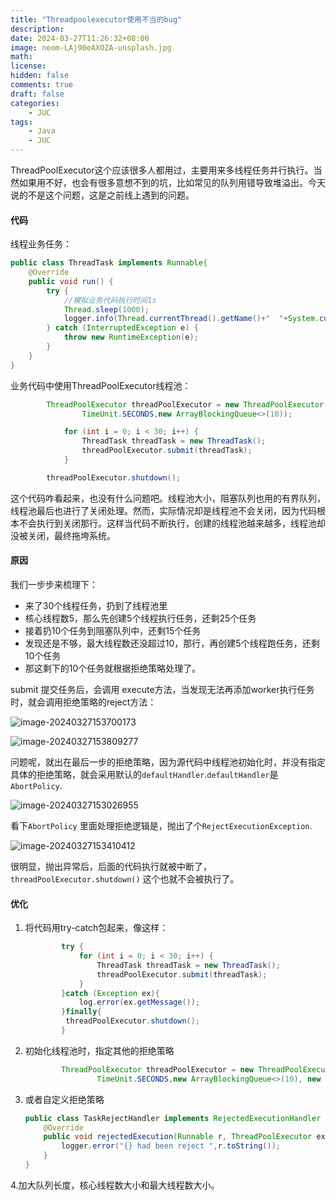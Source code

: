 ```yaml
---
title: "Threadpoolexecutor使用不当的bug"
description: 
date: 2024-03-27T11:26:32+08:00
image: neom-LAj90eAXOZA-unsplash.jpg
math: 
license: 
hidden: false
comments: true
draft: false
categories:
    - JUC
tags:
    - Java
    - JUC
---
```


ThreadPoolExecutor这个应该很多人都用过，主要用来多线程任务并行执行。当然如果用不好，也会有很多意想不到的坑，比如常见的队列用错导致堆溢出。今天说的不是这个问题，这是之前线上遇到的问题。

#### 代码

线程业务任务：

``` java
public class ThreadTask implements Runnable{
    @Override
    public void run() {
        try {
            //模拟业务代码执行时间1s
            Thread.sleep(1000);
            logger.info(Thread.currentThread().getName()+"  "+System.currentTimeMillis());
        } catch (InterruptedException e) {
            throw new RuntimeException(e);
        }
    }
}
```



业务代码中使用ThreadPoolExecutor线程池：

``` java
        ThreadPoolExecutor threadPoolExecutor = new ThreadPoolExecutor(5,10,3L,
                TimeUnit.SECONDS,new ArrayBlockingQueue<>(10));

            for (int i = 0; i < 30; i++) {
                ThreadTask threadTask = new ThreadTask();
                threadPoolExecutor.submit(threadTask);
            }

        threadPoolExecutor.shutdown();
```



这个代码咋看起来，也没有什么问题吧。线程池大小，阻塞队列也用的有界队列，线程池最后也进行了关闭处理。然而，实际情况却是线程池不会关闭，因为代码根本不会执行到关闭那行。这样当代码不断执行，创建的线程池越来越多，线程池却没被关闭，最终拖垮系统。



#### 原因

我们一步步来梳理下：

- 来了30个线程任务，扔到了线程池里
- 核心线程数5，那么先创建5个线程执行任务，还剩25个任务
- 接着扔10个任务到阻塞队列中，还剩15个任务
- 发现还是不够，最大线程数还没超过10，那行，再创建5个线程跑任务，还剩10个任务
- 那这剩下的10个任务就根据拒绝策略处理了。

submit 提交任务后，会调用 execute方法，当发现无法再添加worker执行任务时，就会调用拒绝策略的reject方法：

![image-20240327153700173](https://wechapter.oss-cn-hangzhou.aliyuncs.com/wechat/image202403271537262.png)

![image-20240327153809277](https://wechapter.oss-cn-hangzhou.aliyuncs.com/wechat/image202403271538307.png)

问题呢，就出在最后一步的拒绝策略，因为源代码中线程池初始化时，并没有指定具体的拒绝策略，就会采用默认的`defaultHandler`.`defaultHandler`是`AbortPolicy`.

![image-20240327153026955](https://wechapter.oss-cn-hangzhou.aliyuncs.com/wechat/image202403271530002.png)

看下`AbortPolicy` 里面处理拒绝逻辑是，抛出了个`RejectExecutionException`.

![image-20240327153410412](https://wechapter.oss-cn-hangzhou.aliyuncs.com/wechat/image202403271534453.png)



很明显，抛出异常后，后面的代码执行就被中断了，`threadPoolExecutor.shutdown()` 这个也就不会被执行了。



#### 优化

1. 将代码用try-catch包起来，像这样：

   ``` java
           try {
               for (int i = 0; i < 30; i++) {
                   ThreadTask threadTask = new ThreadTask();
                   threadPoolExecutor.submit(threadTask);
               }
           }catch (Exception ex){
               log.error(ex.getMessage());
           }finally{
           	threadPoolExecutor.shutdown();
           }
   ```

   

2. 初始化线程池时，指定其他的拒绝策略

   ``` java
           ThreadPoolExecutor threadPoolExecutor = new ThreadPoolExecutor(5,10,3L,
                   TimeUnit.SECONDS,new ArrayBlockingQueue<>(10), new ThreadPoolExecutor.DiscardPolicy());
   ```

3. 或者自定义拒绝策略

   ``` java
   public class TaskRejectHandler implements RejectedExecutionHandler {
       @Override
       public void rejectedExecution(Runnable r, ThreadPoolExecutor executor) {
           logger.error("{} had been reject ",r.toString());
       }
   }
   ```

   

4.加大队列长度，核心线程数大小和最大线程数大小。
